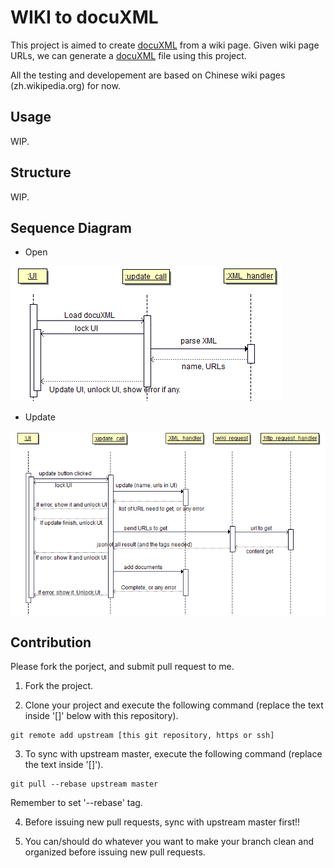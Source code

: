 
# WIKI to docuXML

This project is aimed to create [docuXML][1] from a wiki page.
Given wiki page URLs, we can generate a [docuXML][1] file using this project.

All the testing and developement are based on Chinese wiki pages (zh.wikipedia.org) for now.

[1]: http://docusky.digital.ntu.edu.tw/DocuSky/documentation/docs/DocuXml-2.0-schemet.html

## Usage

WIP.

## Structure

WIP.

## Sequence Diagram

* Open

![Sequence for opening existing docuXML](docs/sequence_01_load.png)

* Update

![Sequence for updaing loaded/new docuXML](docs/sequence_01_update.png)

## Contribution

Please fork the porject, and submit pull request to me.

1. Fork the project.

2. Clone your project and execute the following command (replace the text inside '[]' below with this repository).
```
git remote add upstream [this git repository, https or ssh]
```

3. To sync with upstream master, execute the following command (replace the text inside '[]').
```
git pull --rebase upstream master
```
Remember to set '--rebase' tag.

4. Before issuing new pull requests, sync with upstream master first!!

5. You can/should do whatever you want to make your branch clean and organized before issuing new pull requests.
